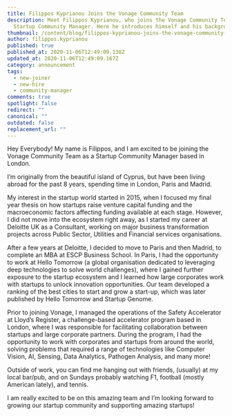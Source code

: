 ```yaml
---
title: Filippos Kyprianou Joins the Vonage Community Team
description: Meet Filippos Kyprianou, who joins the Vonage Community Team as a
  Startup Community Manager. Here he introduces himself and his background.
thumbnail: /content/blog/filippos-kyprianou-joins-the-vonage-community-team/filippos-kyprianou.png
author: filippos.kyprianou
published: true
published_at: 2020-11-06T12:49:09.138Z
updated_at: 2020-11-06T12:49:09.167Z
category: announcement
tags:
  - new-joiner
  - new-hire
  - community-manager
comments: true
spotlight: false
redirect: ""
canonical: ""
outdated: false
replacement_url: ""
---
```

Hey Everybody! My name is Filippos, and I am excited to be joining the Vonage Community Team as a Startup Community Manager based in London.

I’m originally from the beautiful island of Cyprus, but have been living abroad for the past 8 years, spending time in London, Paris and Madrid.

My interest in the startup world started in 2015, when I focused my final year thesis on how startups raise venture capital funding and the macroeconomic factors affecting funding available at each stage. However, I did not move into the ecosystem right away, as I started my career at Deloitte UK as a Consultant, working on major business transformation projects across Public Sector, Utilities and Financial services organisations.

After a few years at Deloitte, I decided to move to Paris and then Madrid, to complete an MBA at ESCP Business School. In Paris, I had the opportunity to work at Hello Tomorrow (a global organisation dedicated to leveraging deep technologies to solve world challenges), where I gained further exposure to the startup ecosystem and I learned how large corporates work with startups to unlock innovation opportunities. Our team developed a ranking of the best cities to start and grow a start-up, which was later published by Hello Tomorrow and Startup Genome.

Prior to joining Vonage, I managed the operations of the Safety Accelerator at Lloyd’s Register, a challenge-based accelerator program based in London, where I was responsible for facilitating collaboration between startups and large corporate partners. During the program, I had the opportunity to work with corporates and startups from around the world, solving problems that required a range of technologies like Computer Vision, AI, Sensing, Data Analytics, Pathogen Analysis, and many more!

Outside of work, you can find me hanging out with friends, (usually) at my local bar/pub, and on Sundays probably watching F1, football (mostly American lately), and tennis.

I am really excited to be on this amazing team and I’m looking forward to growing our startup community and supporting amazing startups!